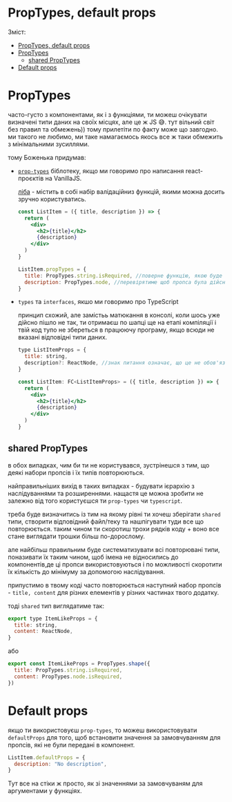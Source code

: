 # PropTypes, default props

Зміст:

- [PropTypes, default props](#proptypes-default-props)
- [PropTypes](#proptypes)
  - [shared PropTypes](#shared-proptypes)
- [Default props](#default-props)

# PropTypes

часто-густо з компонентами, як і з функціями, ти можеш очікувати визначені типи даних на своїх місцях, але це ж JS 😅. тут вільний світ без правил та обмежень)) тому прилетіти по факту може що завгодно. ми такого не любимо, ми таке намагаємось якось все ж таки обмежить з мінімальними зусиллями.

тому Боженька придумав:

- [`prop-types`](https://www.npmjs.com/package/prop-types) біблотеку, якщо ми говоримо про написання react-проєктів на VanillaJS.

  [ліба](https://www.npmjs.com/package/prop-types) - містить в собі набір валідаційниз функцій, якими можна досить зручно користуватись.

  ```jsx
  const ListItem = ({ title, description }) => {
    return (
      <div>
        <h2>{title}</h2>
        {description}
      </div>
    )
  }

  ListItem.propTypes = {
    title: PropTypes.string.isRequired, //поверне функцію, якою буде перевірятись на валідність одноімення пропса
    description: PropTypes.node, //перевірятиме щоб пропса була дійсно реакт-нодою
  }
  ```

- `types` та `interfaces`, якшо ми говоримо про TypeScript

  принцип схожий, але замістьь матюкання в консолі, коли шось уже дійсно пішло не так, ти отримаєш по шапці ще на етапі компіляції і твій код тупо не збереться в працюючу програму, якщо всюди не вказані відповідні типи даних.

  ```jsx
  type ListItemProps = {
    title: string,
    description?: ReactNode, //знак питання означає, що це не обов'язковий пропс
  }

  const ListItem: FC<ListItemProps> = ({ title, description }) => {
    return (
      <div>
        <h2>{title}</h2>
        {description}
      </div>
    )
  }
  ```

## shared PropTypes

в обох випадках, чим би ти не користувався, зустрінешся з тим, що деякі набори пропсів і їх типів повторюються.

найправильніших вихід в таких випадках - будувати ієрархію з наслідуваннями та розширеннями. нащастя це можна зробити не залежно від того користуєшся ти `prop-types` чи `typescript`.

треба буде визначитись із тим на якому рівні ти хочеш зберігати `shared` типи, створити відповідний файл/теку та нашпігувати туди все що повторюється. таким чином ти скоротиш трохи рядків коду + воно все стане виглядати трошки більш по-дорослому.

але найбільш правильним буде систематизувати всі повторювані типи, поназивати їх таким чином, щоб імена не відносились до компонентів,де ці пропси використовуються і по можливості скоротити їх кількість до мінімуму за допомогою наслідування.

припустимо в твому коді часто повторюється наступний набор пропсів - `title, content` для різних елементів у різних частинах твого додатку.

тоді `shared` тип виглядатиме так:

```jsx
export type ItemLikeProps = {
  title: string,
  content: ReactNode,
}
```

або

```jsx
export const ItemLikeProps = PropTypes.shape({
  title: PropTypes.string.isRequired,
  content: PropTypes.node.isRequired,
})
```

# Default props

якщо ти використовуєш `prop-types`, то можеш використовувати `defaultProps` для того, щоб встановити значення за замовчуванням для пропсів, які не були передані в компонент.

```jsx
ListItem.defaultProps = {
  description: "No description",
}
```

Тут все на стіки ж просто, як зі значеннями за замовчуваням для аргументами у функціях.
